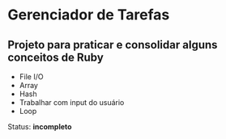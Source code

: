 # Gerenciador de Tarefas

## Projeto para praticar e consolidar alguns conceitos de Ruby

- File I/O
- Array
- Hash
- Trabalhar com input do usuário
- Loop

Status: **incompleto**